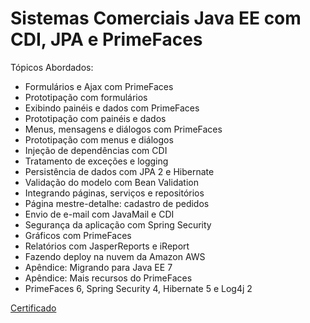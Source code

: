 # Sistemas Comerciais Java EE com CDI, JPA e PrimeFaces

Tópicos Abordados:
   - Formulários e Ajax com PrimeFaces
   - Prototipação com formulários
   - Exibindo painéis e dados com PrimeFaces
   - Prototipação com painéis e dados
   - Menus, mensagens e diálogos com PrimeFaces
   - Prototipação com menus e diálogos
   - Injeção de dependências com CDI
   - Tratamento de exceções e logging
   - Persistência de dados com JPA 2 e Hibernate
   - Validação do modelo com Bean Validation
   - Integrando páginas, serviços e repositórios
   - Página mestre-detalhe: cadastro de pedidos
   - Envio de e-mail com JavaMail e CDI
   - Segurança da aplicação com Spring Security
   - Gráficos com PrimeFaces
   - Relatórios com JasperReports e iReport
   - Fazendo deploy na nuvem da Amazon AWS
   - Apêndice: Migrando para Java EE 7
   - Apêndice: Mais recursos do PrimeFaces
   - PrimeFaces 6, Spring Security 4, Hibernate 5 e Log4j 2
   
   <a href="https://www.algaworks.com/certs/WKFWC0R7FY/" rel="noopener" targer="_blank">Certificado</a>
   
